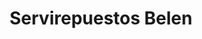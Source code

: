 ---
title: "Servirepuestos Belen"
url: /san-lucas-toliman/servirepuestos-belen/
shop: motocicleta
---